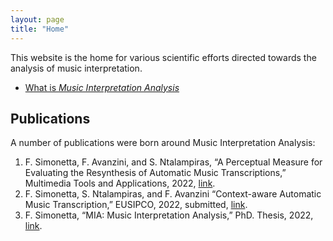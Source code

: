 ```yaml
---
layout: page
title: "Home"
---
```


This website is the home for various scientific efforts directed towards the
analysis of music interpretation.

* [What is _Music Interpretation Analysis_](/mia)

## Publications

A number of publications were born around Music Interpretation Analysis:

1. F. Simonetta, F. Avanzini, and S. Ntalampiras, “A Perceptual Measure for Evaluating the Resynthesis of Automatic Music Transcriptions,” Multimedia Tools and Applications, 2022, [link](https://arxiv.org/abs/2202.12257).
2. F. Simonetta, S. Ntalampiras, and F. Avanzini “Context-aware Automatic Music Transcription,” EUSIPCO, 2022, submitted, [link]().
3. F. Simonetta, “MIA: Music Interpretation Analysis,” PhD. Thesis, 2022, [link]().

